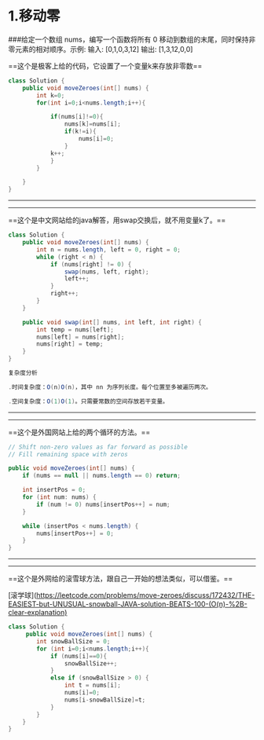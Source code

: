 

# 1.移动零

###给定一个数组 nums，编写一个函数将所有 0 移动到数组的末尾，同时保持非零元素的相对顺序。示例: 输入: [0,1,0,3,12]  输出: [1,3,12,0,0]

==这个是极客上给的代码，它设置了一个变量k来存放非零数==

~~~java
class Solution {
    public void moveZeroes(int[] nums) {
        int k=0;
        for(int i=0;i<nums.length;i++){

            if(nums[i]!=0){
                nums[k]=nums[i];
                if(k!=i){
                    nums[i]=0;
                }
            k++;
            }
        }

    }
}

~~~

___

___

==这个是中文网站给的java解答，用swap交换后，就不用变量k了。==

~~~java
class Solution {
    public void moveZeroes(int[] nums) {
        int n = nums.length, left = 0, right = 0;
        while (right < n) {
            if (nums[right] != 0) {
                swap(nums, left, right);
                left++;
            }
            right++;
        }
    }

    public void swap(int[] nums, int left, int right) {
        int temp = nums[left];
        nums[left] = nums[right];
        nums[right] = temp;
    }
}

复杂度分析

.时间复杂度：O(n)O(n)，其中 nn 为序列长度。每个位置至多被遍历两次。

.空间复杂度：O(1)O(1)。只需要常数的空间存放若干变量。
~~~

___

___

==这个是外国网站上给的两个循环的方法。==

~~~java
// Shift non-zero values as far forward as possible
// Fill remaining space with zeros

public void moveZeroes(int[] nums) {
    if (nums == null || nums.length == 0) return;        

    int insertPos = 0;
    for (int num: nums) {
        if (num != 0) nums[insertPos++] = num;
    }        

    while (insertPos < nums.length) {
        nums[insertPos++] = 0;
    }
}
~~~

___

___

==这个是外网给的滚雪球方法，跟自己一开始的想法类似，可以借鉴。==

[滚学球](https://leetcode.com/problems/move-zeroes/discuss/172432/THE-EASIEST-but-UNUSUAL-snowball-JAVA-solution-BEATS-100-(O(n)-%2B-clear-explanation)

~~~java
class Solution {
     public void moveZeroes(int[] nums) {
        int snowBallSize = 0; 
        for (int i=0;i<nums.length;i++){
	        if (nums[i]==0){
                snowBallSize++; 
            }
            else if (snowBallSize > 0) {
	            int t = nums[i];
	            nums[i]=0;
	            nums[i-snowBallSize]=t;
            }
        }
    }
}
~~~











